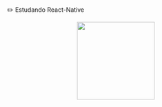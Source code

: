 ✏️ Estudando React-Native
<div align="center">
  <a href="https://github.com/Jorgeluisreis">
  <img height="180em" src="https://github-readme-stats.vercel.app/api?username=Jorgeluisreis&show_icons=true&theme=dark&include_all_commits=true&count_private=true"/>
</div>
